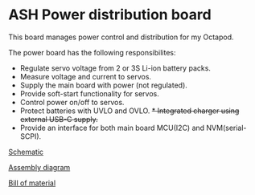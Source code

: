 # ASH Power distribution board

This board manages power control and distribution for my Octapod.

The power board has the following responsibilites:
* Regulate servo voltage from 2 or 3S Li-ion battery packs.
* Measure voltage and current to servos.
* Supply the main board with power (not regulated).
* Provide soft-start functionality for servos.
* Control power on/off to servos.
* Protect batteries with UVLO and OVLO.
~~* Integrated charger using external USB-C supply.~~
* Provide an interface for both main board MCU(I2C) and NVM(serial-SCPI).

[Schematic](https://github.com/Atmelfan/pcb-ash-power/raw/master/schematic.PDF)

[Assembly diagram](https://github.com/Atmelfan/pcb-ash-power/raw/master/assembly.PDF)

[Bill of material](https://htmlpreview.github.io/?https://github.com/Atmelfan/pcb-ash-power/blob/master/bom.html)
